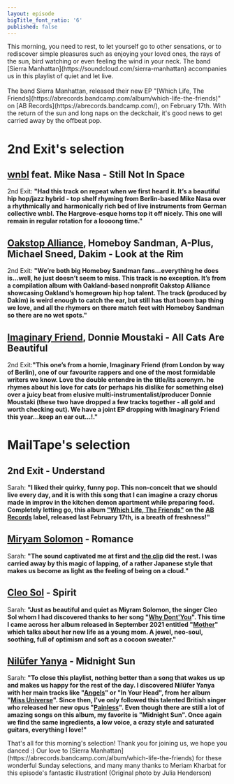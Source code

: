 ```yaml
---
layout: episode
bigTitle_font_ratio: '6'
published: false
---
```

<p id="introduction"> This morning, you need to rest, to let yourself go to other sensations, or to rediscover simple pleasures such as enjoying your loved ones, the rays of the sun, bird watching or even feeling the wind in your neck. The band [Sierra Manhattan](https://soundcloud.com/sierra-manhattan) accompanies us in this playlist of quiet and let live.
<br><br>
The band Sierra Manhattan, released their new EP "[Which Life, The Friends](https://abrecords.bandcamp.com/album/which-life-the-friends)" on [AB Records](https://abrecords.bandcamp.com/), on February 17th. With the return of the sun and long naps on the deckchair, it's good news to get carried away by the offbeat pop.
</p>

# 2nd Exit's selection

##  [wnbl](https://soundcloud.com/jsdonny) feat. Mike Nasa - Still Not In Space
2nd Exit: **"**Had this track on repeat when we first heard it. It’s a beautiful hip hop/jazz hybrid - top shelf rhyming from Berlin-based Mike Nasa over a rhythmically and harmonically rich bed of live instruments from German collective wnbl. The Hargrove-esque horns top it off nicely. This one will remain in regular rotation for a loooong time.**"**

## [Oakstop Alliance](https://soundcloud.com/agcook), Homeboy Sandman, A-Plus, Michael Sneed, Dakim - Look at the Rim
2nd Exit: **"**We’re both big Homeboy Sandman fans…everything he does is...well, he just doesn’t seem to miss. This track is no exception. It’s from a compilation album with Oakland-based nonprofit Oakstop Alliance showcasing Oakland’s homegrown hip hop talent. The track (produced by Dakim) is weird enough to catch the ear, but still has that boom bap thing we love, and all the rhymers on there match feet with Homeboy Sandman so there are no wet spots.**"**

##  [Imaginary Friend](https://soundcloud.com/kraftwerkofficial), Donnie Moustaki - All Cats Are Beautiful
2nd Exit:**"**This one’s from a homie, Imaginary Friend (from London by way of Berlin), one of our favourite rappers and one of the most formidable writers we know. Love the double entendre in the title/its acronym. he rhymes about his love for cats (or perhaps his dislike for something else) over a juicy beat from elusive multi-instrumentalist/producer Donnie Moustaki (these two have dropped a few tracks together - all gold and worth checking out). We have a joint EP dropping with Imaginary Friend this year…keep an ear out…!.**"**

# MailTape's selection

## 2nd Exit - Understand
Sarah: **"**I liked their quirky, funny pop. This non-conceit that we should live every day, and it is with this song that I can imagine a crazy chorus made in improv in the kitchen demon apartment while preparing food. Completely letting go, this album ["Which Life, The Friends"](https://abrecords.bandcamp.com/album/which-life-the-friends) on the [AB Records](https://abrecords.bandcamp.com/) label, released last February 17th, is a breath of freshness!**"**

## [Miryam Solomon](https://soundcloud.com/miryamsolomon) - Romance
Sarah: **"**The sound captivated me at first and [the clip](https://www.youtube.com/watch?v=0gWwpveW3sQ) did the rest. I was carried away by this magic of lapping, of a rather Japanese style that makes us become as light as the feeling of being on a cloud.**"**

## [Cleo Sol](https://soundcloud.com/cleosol) - Spirit
Sarah: **"**Just as beautiful and quiet as Miyram Solomon, the singer Cleo Sol whom I had discovered thanks to her song "[Why Dont'You](https://soundcloud.com/cleosol/cleo-sol-why-dont-you)". This time I came across her album released in September 2021 entitled "[Mother](https://soundcloud.com/cleosol/sets/mother)" which talks about her new life as a young mom. A jewel, neo-soul, soothing, full of optimism and soft as a cocoon sweater.**"**

## [Nilüfer Yanya](https://soundcloud.com/niluferyanya) - Midnight Sun
Sarah: **"**To close this playlist, nothing better than a song that wakes us up and makes us happy for the rest of the day. I discovered Nilüfer Yanya with her main tracks like "[Angels](https://soundcloud.com/niluferyanya/04-angels)" or "In Your Head", from her album "[Miss Universe](https://soundcloud.com/niluferyanya/sets/miss-universe)". Since then, I've only followed this talented British singer who released her new opus "[Painless](https://soundcloud.com/niluferyanya/sets/painless)". Even though there are still a lot of amazing songs on this album, my favorite is "Midnight Sun". Once again we find the same ingredients, a low voice, a crazy style and saturated guitars, everything I love!**"**

<p id="outroduction">That's all for this morning's selection! Thank you for joining us, we hope you danced :) Our love to [Sierra Manhattan](https://abrecords.bandcamp.com/album/which-life-the-friends) for these wonderful Sunday selections, and many many thanks to Meriam Kharbat for this episode's fantastic illustration! (Original photo by Julia Henderson)</p>
